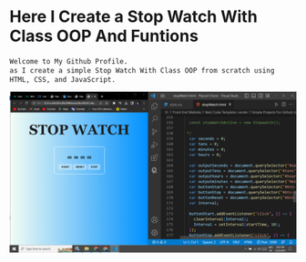 # Here I Create a Stop Watch With Class OOP And Funtions

```
Welcome to My Github Profile.
as I create a simple Stop Watch With Class OOP from scratch using HTML, CSS, and JavaScript.
```
![image](https://github.com/ParagUnhale1998/StopWatch/blob/main/StopWatch-Thumbnail.png)
